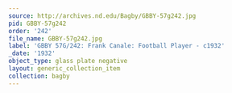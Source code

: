```yaml
---
source: http://archives.nd.edu/Bagby/GBBY-57g242.jpg
pid: GBBY-57g242
order: '242'
file_name: GBBY-57g242.jpg
label: 'GBBY 57G/242: Frank Canale: Football Player - c1932'
_date: '1932'
object_type: glass plate negative
layout: generic_collection_item
collection: bagby
---
```

